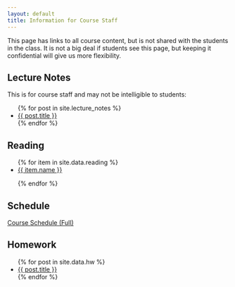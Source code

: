 ```yaml
---
layout: default
title: Information for Course Staff
---
```


This page has links to all course content, but is not shared with the students
in the class. It is not a big deal if students see this page, but keeping it
confidential will give us more flexibility.

Lecture Notes
-------------

This is for course staff and may not be intelligible to students:

<ul>
  {% for post in site.lecture_notes %}
    <li>
      <a href="../{{ post.url }}">{{ post.title }}</a>
    </li>
  {% endfor %}
</ul>

Reading
-------

<ul>
{% for item in site.data.reading %}

  <li><a href="../reading/{{ item.path }}">{{ item.name }}</a></li>

{% endfor %}
</ul>


Schedule
--------

<a href="../schedule/full-schedule.html">Course Schedule (Full)</a>

Homework
--------

<ul>
  {% for post in site.data.hw %}
    <li>
      <a href="../hw/{{ post.url }}">{{ post.title }}</a>
    </li>
  {% endfor %}
</ul>

